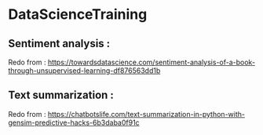 # DataScienceTraining

## Sentiment analysis :
Redo from : https://towardsdatascience.com/sentiment-analysis-of-a-book-through-unsupervised-learning-df876563dd1b

## Text summarization :
Redo from : https://chatbotslife.com/text-summarization-in-python-with-gensim-predictive-hacks-6b3daba0f91c